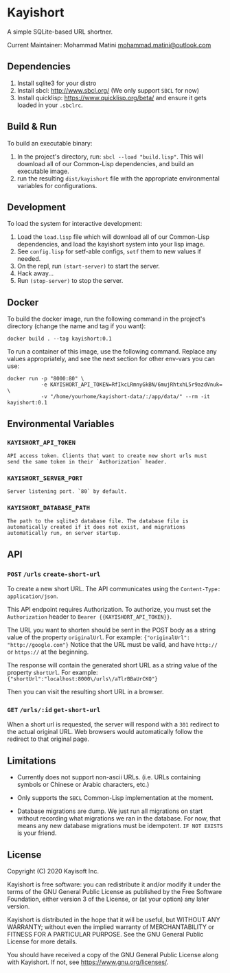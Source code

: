 # Kayishort
A simple SQLite-based URL shortner.

Current Maintainer: Mohammad Matini <mohammad.matini@outlook.com>

## Dependencies
1. Install sqlite3 for your distro
2. Install sbcl: http://www.sbcl.org/ (We only support `SBCL` for now)
3. Install quicklisp: https://www.quicklisp.org/beta/ and ensure it
   gets loaded in your `.sbclrc`.

## Build & Run
To build an executable binary:

1. In the project's directory, run: `sbcl --load "build.lisp"`. This
   will download all of our Common-Lisp dependencies, and build an
   executable image.
2. run the resulting `dist/kayishort` file with the appropriate
   environmental variables for configurations.

## Development
To load the system for interactive development:

1. Load the `load.lisp` file which will download all of our
   Common-Lisp dependencies, and load the kayishort system into your
   lisp image.
2. See `config.lisp` for setf-able configs, `setf` them to new values
   if needed.
3. On the repl, run `(start-server)` to start the server.
4. Hack away...
5. Run `(stop-server)` to stop the server.

## Docker
To build the docker image, run the following command in the project's
directory (change the name and tag if you want):

```
docker build . --tag kayishort:0.1
```

To run a container of this image, use the following command. Replace
any values appropriately, and see the next section for other env-vars
you can use:

```
docker run -p "8000:80" \
           -e KAYISHORT_API_TOKEN=RfIkcLRmnyGkBN/6mujRhtxhL5r9azdVnuk= \
           -v "/home/yourhome/kayishort-data/:/app/data/" --rm -it kayishort:0.1
```

## Environmental Variables

### `KAYISHORT_API_TOKEN`
    API access token. Clients that want to create new short urls must
    send the same token in their `Authorization` header.

### `KAYISHORT_SERVER_PORT`
    Server listening port. `80` by default.
    
### `KAYISHORT_DATABASE_PATH`
    The path to the sqlite3 database file. The database file is
    automatically created if it does not exist, and migrations
    automatically run, on server startup.
    
## API

### `POST` `/urls` `create-short-url`
To create a new short URL. The API communicates using the
`Content-Type: application/json`. 

This API endpoint requires Authorization. To authorize, you must set
the `Authorization` header to `Bearer {{KAYISHORT_API_TOKEN}}`.

The URL you want to shorten should be sent in the POST body as a
string value of the property `originalUrl`. For example:
`{"originalUrl": "http://google.com"}` Notice that the URL must be
valid, and have `http://` or `https://` at the beginning.

The response will contain the generated short URL as a string value of
the property `shortUrl`. For example:
`{"shortUrl":"localhost:8000\/urls\/aTlrBBaUrCKQ"}`

Then you can visit the resulting short URL in a browser.

### `GET` `/urls/:id` `get-short-url`
When a short url is requested, the server will respond with a `301`
redirect to the actual original URL. Web browsers would automatically
follow the redirect to that original page.

## Limitations
* Currently does not support non-ascii URLs. (i.e. URLs containing
  symbols or Chinese or Arabic characters, etc.)

* Only supports the `SBCL` Common-Lisp implementation at the moment.

* Database migrations are dump. We just run all migrations on start
  without recording what migrations we ran in the database. For now,
  that means any new database migrations must be idempotent. `IF NOT
  EXISTS` is your friend.

## License
Copyright (C) 2020 Kayisoft Inc.

Kayishort is free software: you can redistribute it and/or modify
it under the terms of the GNU General Public License as published by
the Free Software Foundation, either version 3 of the License, or
(at your option) any later version.

Kayishort is distributed in the hope that it will be useful,
but WITHOUT ANY WARRANTY; without even the implied warranty of
MERCHANTABILITY or FITNESS FOR A PARTICULAR PURPOSE.  See the
GNU General Public License for more details.

You should have received a copy of the GNU General Public License
along with Kayishort. If not, see <https://www.gnu.org/licenses/>.
